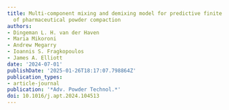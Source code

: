 ```yaml
---
title: Multi-component mixing and demixing model for predictive finite element modelling
  of pharmaceutical powder compaction
authors:
- Dingeman L. H. van der Haven
- Maria Mikoroni
- Andrew Megarry
- Ioannis S. Fragkopoulos
- James A. Elliott
date: '2024-07-01'
publishDate: '2025-01-26T18:17:07.798864Z'
publication_types:
- article-journal
publication: '*Adv. Powder Technol.*'
doi: 10.1016/j.apt.2024.104513
---
```

